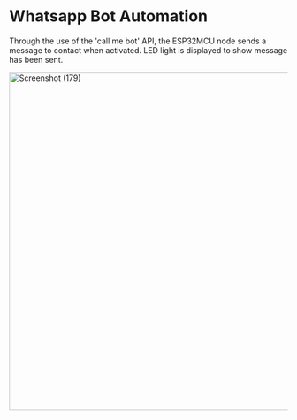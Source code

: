 # Whatsapp Bot Automation

Through the use of the 'call me bot' API, the ESP32MCU node sends a message to contact when activated. LED light is displayed to show message has been sent. 

<img width="1366" height="611" alt="Screenshot (179)" src="https://github.com/user-attachments/assets/9d6af1cd-313c-4dd5-81eb-24a6774c1650" />
